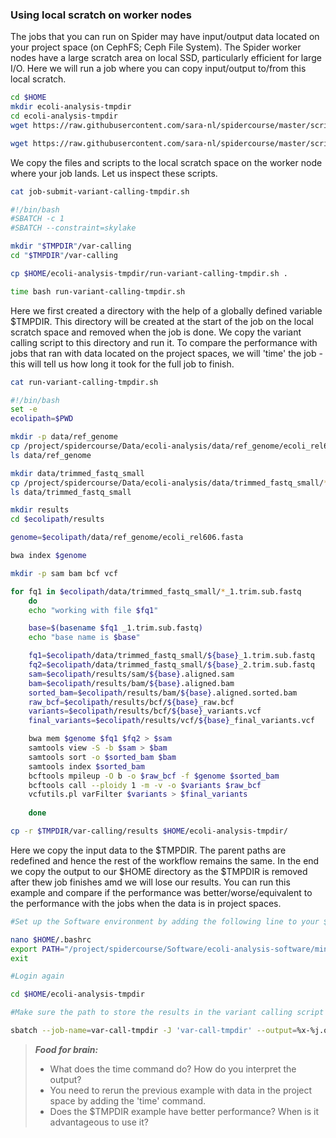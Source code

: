 ### Using local scratch on worker nodes


The jobs that you can run on Spider may have input/output data located on your project space (on CephFS; Ceph File System). The 
Spider worker nodes have a large scratch area on local SSD, particularly efficient for large I/O. Here we will run a job where
you can copy input/output to/from this local scratch.

```sh
cd $HOME
mkdir ecoli-analysis-tmpdir
cd ecoli-analysis-tmpdir
wget https://raw.githubusercontent.com/sara-nl/spidercourse/master/scripts/job-submit-variant-calling-tmpdir.sh

wget https://raw.githubusercontent.com/sara-nl/spidercourse/master/scripts/run-variant-calling-tmpdir.sh
```
We copy the files and scripts to the local scratch space on the worker node where your job lands. Let us inspect these scripts.

```sh
cat job-submit-variant-calling-tmpdir.sh

#!/bin/bash
#SBATCH -c 1
#SBATCH --constraint=skylake

mkdir "$TMPDIR"/var-calling
cd "$TMPDIR"/var-calling

cp $HOME/ecoli-analysis-tmpdir/run-variant-calling-tmpdir.sh .

time bash run-variant-calling-tmpdir.sh 
```
Here we first created a directory with the help of a globally defined variable $TMPDIR. This directory will be created at the start of the job on the local scratch space and removed when the job is done. We copy the variant calling script to this directory and run it. To compare the performance with jobs that ran with data located on the project spaces, we will 'time' the job - this will tell us how long it took for the full job to finish.

```sh
cat run-variant-calling-tmpdir.sh

#!/bin/bash
set -e
ecolipath=$PWD

mkdir -p data/ref_genome
cp /project/spidercourse/Data/ecoli-analysis/data/ref_genome/ecoli_rel606.fasta data/ref_genome/
ls data/ref_genome

mkdir data/trimmed_fastq_small
cp /project/spidercourse/Data/ecoli-analysis/data/trimmed_fastq_small/*fastq data/trimmed_fastq_small/
ls data/trimmed_fastq_small

mkdir results
cd $ecolipath/results

genome=$ecolipath/data/ref_genome/ecoli_rel606.fasta

bwa index $genome

mkdir -p sam bam bcf vcf

for fq1 in $ecolipath/data/trimmed_fastq_small/*_1.trim.sub.fastq
    do
    echo "working with file $fq1"

    base=$(basename $fq1 _1.trim.sub.fastq)
    echo "base name is $base"

    fq1=$ecolipath/data/trimmed_fastq_small/${base}_1.trim.sub.fastq
    fq2=$ecolipath/data/trimmed_fastq_small/${base}_2.trim.sub.fastq
    sam=$ecolipath/results/sam/${base}.aligned.sam
    bam=$ecolipath/results/bam/${base}.aligned.bam
    sorted_bam=$ecolipath/results/bam/${base}.aligned.sorted.bam
    raw_bcf=$ecolipath/results/bcf/${base}_raw.bcf
    variants=$ecolipath/results/bcf/${base}_variants.vcf
    final_variants=$ecolipath/results/vcf/${base}_final_variants.vcf 

    bwa mem $genome $fq1 $fq2 > $sam
    samtools view -S -b $sam > $bam
    samtools sort -o $sorted_bam $bam 
    samtools index $sorted_bam
    bcftools mpileup -O b -o $raw_bcf -f $genome $sorted_bam
    bcftools call --ploidy 1 -m -v -o $variants $raw_bcf 
    vcfutils.pl varFilter $variants > $final_variants
   
    done

cp -r $TMPDIR/var-calling/results $HOME/ecoli-analysis-tmpdir/
```
Here we copy the input data to the $TMPDIR. The parent paths are redefined and hence the rest of the workflow remains the same. In the end we copy the output to our $HOME directory as the $TMPDIR is removed after thew job finishes amd we will lose our results. You can run this example and compare if the performance was better/worse/equivalent to the performance with the jobs when the data is in project spaces.

```sh
#Set up the Software environment by adding the following line to your $HOME.bashrc file

nano $HOME/.bashrc
export PATH="/project/spidercourse/Software/ecoli-analysis-software/miniconda2/bin:$PATH"
exit

#Login again

cd $HOME/ecoli-analysis-tmpdir

#Make sure the path to store the results in the variant calling script does not already have the results

sbatch --job-name=var-call-tmpdir -J 'var-call-tmpdir' --output=%x-%j.out job-submit-variant-calling-tmpdir.sh
```

> **_Food for brain:_**
>
> * What does the time command do? How do you interpret the output?
> * You need to rerun the previous example with data in the project space by adding the 'time' command.
> * Does the $TMPDIR example have better performance? When is it advantageous to use it?
